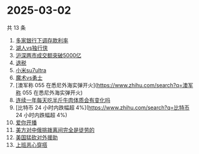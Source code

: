 # 2025-03-02

共 13 条

<!-- BEGIN ZHIHUSEARCH -->
<!-- 最后更新时间 Sun Mar 02 2025 18:11:33 GMT+0800 (China Standard Time) -->
1. [多家银行下调存款利率](https://www.zhihu.com/search?q=多家银行下调存款利率)
1. [湖人vs独行侠](https://www.zhihu.com/search?q=湖人vs独行侠)
1. [沪深两市成交额突破5000亿](https://www.zhihu.com/search?q=沪深两市成交额突破5000亿)
1. [退税](https://www.zhihu.com/search?q=退税)
1. [小米su7ultra](https://www.zhihu.com/search?q=小米su7ultra)
1. [魔术vs勇士](https://www.zhihu.com/search?q=魔术vs勇士)
1. [澳军称 055 在悉尼外海实弹开火](https://www.zhihu.com/search?q=澳军称 055 在悉尼外海实弹开火)
1. [连续一年每天吃半斤牛肉体质会有变化吗](https://www.zhihu.com/search?q=连续一年每天吃半斤牛肉体质会有变化吗)
1. [比特币 24 小时内跌幅超 4%](https://www.zhihu.com/search?q=比特币 24 小时内跌幅超 4%)
1. [爱你开播](https://www.zhihu.com/search?q=爱你开播)
1. [美方对中俄挑拨离间完全是徒劳的](https://www.zhihu.com/search?q=美方对中俄挑拨离间完全是徒劳的)
1. [美国猛砍对外援助](https://www.zhihu.com/search?q=美国猛砍对外援助)
1. [上班恶心穿搭](https://www.zhihu.com/search?q=上班恶心穿搭)
<!-- END ZHIHUSEARCH -->
